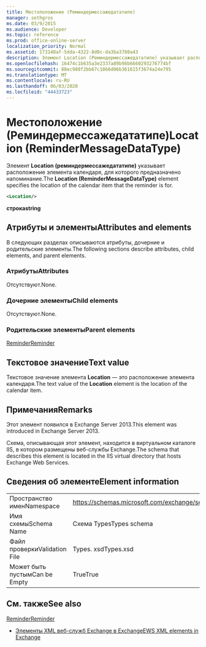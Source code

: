```yaml
---
title: Местоположение (Реминдермессажедататипе)
manager: sethgros
ms.date: 03/9/2015
ms.audience: Developer
ms.topic: reference
ms.prod: office-online-server
localization_priority: Normal
ms.assetid: 173148af-5dda-4322-8d0c-da3ba3780a43
description: Элемент Location (Реминдермессажедататипе) указывает расположение элемента календаря, для которого предназначено напоминание.
ms.openlocfilehash: 16474c1b635a3e2337a89b98b6660293276774bf
ms.sourcegitcommit: 88ec988f2bb67c1866d06b361615f3674a24e795
ms.translationtype: MT
ms.contentlocale: ru-RU
ms.lasthandoff: 06/03/2020
ms.locfileid: "44433723"
---
```

# <a name="location-remindermessagedatatype"></a><span data-ttu-id="7e924-103">Местоположение (Реминдермессажедататипе)</span><span class="sxs-lookup"><span data-stu-id="7e924-103">Location (ReminderMessageDataType)</span></span>

<span data-ttu-id="7e924-104">Элемент **Location (реминдермессажедататипе)** указывает расположение элемента календаря, для которого предназначено напоминание.</span><span class="sxs-lookup"><span data-stu-id="7e924-104">The **Location (ReminderMessageDataType)** element specifies the location of the calendar item that the reminder is for.</span></span> 
  
```xml
<Location/>
```

 <span data-ttu-id="7e924-105">**строка**</span><span class="sxs-lookup"><span data-stu-id="7e924-105">**string**</span></span>
## <a name="attributes-and-elements"></a><span data-ttu-id="7e924-106">Атрибуты и элементы</span><span class="sxs-lookup"><span data-stu-id="7e924-106">Attributes and elements</span></span>

<span data-ttu-id="7e924-107">В следующих разделах описываются атрибуты, дочерние и родительские элементы.</span><span class="sxs-lookup"><span data-stu-id="7e924-107">The following sections describe attributes, child elements, and parent elements.</span></span>
  
### <a name="attributes"></a><span data-ttu-id="7e924-108">Атрибуты</span><span class="sxs-lookup"><span data-stu-id="7e924-108">Attributes</span></span>

<span data-ttu-id="7e924-109">Отсутствуют.</span><span class="sxs-lookup"><span data-stu-id="7e924-109">None.</span></span>
  
### <a name="child-elements"></a><span data-ttu-id="7e924-110">Дочерние элементы</span><span class="sxs-lookup"><span data-stu-id="7e924-110">Child elements</span></span>

<span data-ttu-id="7e924-111">Отсутствуют.</span><span class="sxs-lookup"><span data-stu-id="7e924-111">None.</span></span>
  
### <a name="parent-elements"></a><span data-ttu-id="7e924-112">Родительские элементы</span><span class="sxs-lookup"><span data-stu-id="7e924-112">Parent elements</span></span>

[<span data-ttu-id="7e924-113">Reminder</span><span class="sxs-lookup"><span data-stu-id="7e924-113">Reminder</span></span>](reminder.md)
  
## <a name="text-value"></a><span data-ttu-id="7e924-114">Текстовое значение</span><span class="sxs-lookup"><span data-stu-id="7e924-114">Text value</span></span>

<span data-ttu-id="7e924-115">Текстовое значение элемента **Location** — это расположение элемента календаря.</span><span class="sxs-lookup"><span data-stu-id="7e924-115">The text value of the **Location** element is the location of the calendar item.</span></span> 
  
## <a name="remarks"></a><span data-ttu-id="7e924-116">Примечания</span><span class="sxs-lookup"><span data-stu-id="7e924-116">Remarks</span></span>

<span data-ttu-id="7e924-117">Этот элемент появился в Exchange Server 2013.</span><span class="sxs-lookup"><span data-stu-id="7e924-117">This element was introduced in Exchange Server 2013.</span></span>
  
<span data-ttu-id="7e924-118">Схема, описывающая этот элемент, находится в виртуальном каталоге IIS, в котором размещены веб-службы Exchange.</span><span class="sxs-lookup"><span data-stu-id="7e924-118">The schema that describes this element is located in the IIS virtual directory that hosts Exchange Web Services.</span></span>
  
## <a name="element-information"></a><span data-ttu-id="7e924-119">Сведения об элементе</span><span class="sxs-lookup"><span data-stu-id="7e924-119">Element information</span></span>

|||
|:-----|:-----|
|<span data-ttu-id="7e924-120">Пространство имен</span><span class="sxs-lookup"><span data-stu-id="7e924-120">Namespace</span></span>  <br/> |https://schemas.microsoft.com/exchange/services/2006/types  <br/> |
|<span data-ttu-id="7e924-121">Имя схемы</span><span class="sxs-lookup"><span data-stu-id="7e924-121">Schema Name</span></span>  <br/> |<span data-ttu-id="7e924-122">Схема Types</span><span class="sxs-lookup"><span data-stu-id="7e924-122">Types schema</span></span>  <br/> |
|<span data-ttu-id="7e924-123">Файл проверки</span><span class="sxs-lookup"><span data-stu-id="7e924-123">Validation File</span></span>  <br/> |<span data-ttu-id="7e924-124">Types. xsd</span><span class="sxs-lookup"><span data-stu-id="7e924-124">Types.xsd</span></span>  <br/> |
|<span data-ttu-id="7e924-125">Может быть пустым</span><span class="sxs-lookup"><span data-stu-id="7e924-125">Can be Empty</span></span>  <br/> |<span data-ttu-id="7e924-126">True</span><span class="sxs-lookup"><span data-stu-id="7e924-126">True</span></span>  <br/> |
   
## <a name="see-also"></a><span data-ttu-id="7e924-127">См. также</span><span class="sxs-lookup"><span data-stu-id="7e924-127">See also</span></span>



[<span data-ttu-id="7e924-128">Reminder</span><span class="sxs-lookup"><span data-stu-id="7e924-128">Reminder</span></span>](reminder.md)


- [<span data-ttu-id="7e924-129">Элементы XML веб-служб Exchange в Exchange</span><span class="sxs-lookup"><span data-stu-id="7e924-129">EWS XML elements in Exchange</span></span>](ews-xml-elements-in-exchange.md)

